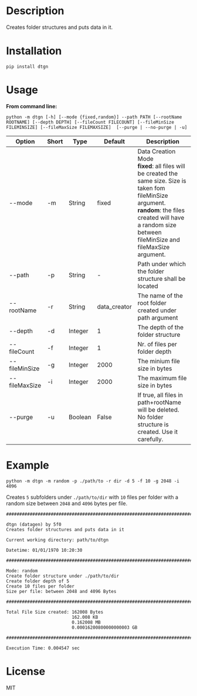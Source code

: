# Description

Creates folder structures and puts data in it.

# Installation

`pip install dtgn`

# Usage

**From command line:**

`python -m dtgn [-h] [--mode {fixed,random}] --path PATH [--rootName ROOTNAME] [--depth DEPTH] [--fileCount FILECOUNT] [--fileMinSize FILEMINSIZE] [--fileMaxSize FILEMAXSIZE]  [--purge | --no-purge | -u]`

| Option | Short | Type | Default | Description |
|---|---|---|---|---|
|--mode | -m | String | fixed | Data Creation Mode <br> **fixed**: all files will be created the same size. Size is taken fom fileMinSize argument. <br> **random**: the files created will have a random size between fileMinSize and fileMaxSize argument. |
|--path | -p | String | - | Path under which the folder structure shall be located |
|--rootName | -r | String | data_creator | The name of the root folder created under path argument |
|--depth | -d | Integer | 1 | The depth of the folder structure |
|--fileCount | -f | Integer | 1 | Nr. of files per folder depth|
|--fileMinSize | -g | Integer | 2000 | The minium file size in bytes |
|--fileMaxSize | -i | Integer | 2000 | The maximum file size in bytes |
|--purge | -u | Boolean | False | If true, all files in path+rootName will be deleted. No folder structure is created. Use it carefully. |


# Example

`python -m dtgn -m random -p ./path/to -r dir -d 5 -f 10 -g 2048 -i 4096`

Creates `5` subfolders under `./path/to/dir` with `10` files per folder with a random size between `2048` and `4096` bytes per file.

```
################################################################################

dtgn (datagen) by 5f0
Creates folder structures and puts data in it

Current working directory: path/to/dtgn

Datetime: 01/01/1970 10:20:30

################################################################################

Mode: random
Create folder structure under ./path/to/dir
Create folder depth of 5
Create 10 files per folder
Size per file: between 2048 and 4096 Bytes

################################################################################

Total File Size created: 162008 Bytes
                         162.008 KB
                         0.162008 MB
                         0.00016200800000000003 GB

################################################################################

Execution Time: 0.004547 sec

```


# License

MIT